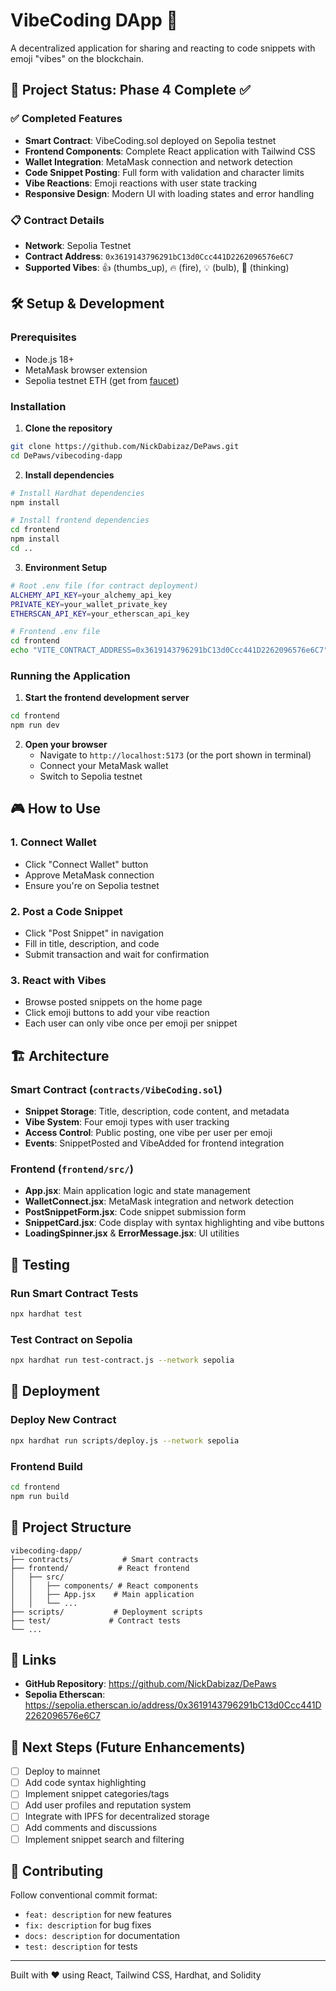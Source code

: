 # VibeCoding DApp 🚀

A decentralized application for sharing and reacting to code snippets with emoji "vibes" on the blockchain.

## 🎯 Project Status: Phase 4 Complete ✅

### ✅ Completed Features
- **Smart Contract**: VibeCoding.sol deployed on Sepolia testnet
- **Frontend Components**: Complete React application with Tailwind CSS
- **Wallet Integration**: MetaMask connection and network detection  
- **Code Snippet Posting**: Full form with validation and character limits
- **Vibe Reactions**: Emoji reactions with user state tracking
- **Responsive Design**: Modern UI with loading states and error handling

### 📋 Contract Details
- **Network**: Sepolia Testnet
- **Contract Address**: `0x3619143796291bC13d0Ccc441D2262096576e6C7`
- **Supported Vibes**: 👍 (thumbs_up), 🔥 (fire), 💡 (bulb), 🤔 (thinking)

## 🛠️ Setup & Development

### Prerequisites
- Node.js 18+ 
- MetaMask browser extension
- Sepolia testnet ETH (get from [faucet](https://sepoliafaucet.com/))

### Installation

1. **Clone the repository**
```bash
git clone https://github.com/NickDabizaz/DePaws.git
cd DePaws/vibecoding-dapp
```

2. **Install dependencies**
```bash
# Install Hardhat dependencies
npm install

# Install frontend dependencies  
cd frontend
npm install
cd ..
```

3. **Environment Setup**
```bash
# Root .env file (for contract deployment)
ALCHEMY_API_KEY=your_alchemy_api_key
PRIVATE_KEY=your_wallet_private_key
ETHERSCAN_API_KEY=your_etherscan_api_key

# Frontend .env file
cd frontend
echo "VITE_CONTRACT_ADDRESS=0x3619143796291bC13d0Ccc441D2262096576e6C7" > .env
```

### Running the Application

1. **Start the frontend development server**
```bash
cd frontend
npm run dev
```

2. **Open your browser**
   - Navigate to `http://localhost:5173` (or the port shown in terminal)
   - Connect your MetaMask wallet 
   - Switch to Sepolia testnet

## 🎮 How to Use

### 1. Connect Wallet
- Click "Connect Wallet" button
- Approve MetaMask connection
- Ensure you're on Sepolia testnet

### 2. Post a Code Snippet
- Click "Post Snippet" in navigation
- Fill in title, description, and code
- Submit transaction and wait for confirmation

### 3. React with Vibes
- Browse posted snippets on the home page
- Click emoji buttons to add your vibe reaction
- Each user can only vibe once per emoji per snippet

## 🏗️ Architecture

### Smart Contract (`contracts/VibeCoding.sol`)
- **Snippet Storage**: Title, description, code content, and metadata
- **Vibe System**: Four emoji types with user tracking
- **Access Control**: Public posting, one vibe per user per emoji
- **Events**: SnippetPosted and VibeAdded for frontend integration

### Frontend (`frontend/src/`)
- **App.jsx**: Main application logic and state management
- **WalletConnect.jsx**: MetaMask integration and network detection
- **PostSnippetForm.jsx**: Code snippet submission form
- **SnippetCard.jsx**: Code display with syntax highlighting and vibe buttons
- **LoadingSpinner.jsx** & **ErrorMessage.jsx**: UI utilities

## 🧪 Testing

### Run Smart Contract Tests
```bash
npx hardhat test
```

### Test Contract on Sepolia
```bash
npx hardhat run test-contract.js --network sepolia
```

## 🚀 Deployment

### Deploy New Contract
```bash
npx hardhat run scripts/deploy.js --network sepolia
```

### Frontend Build
```bash
cd frontend
npm run build
```

## 📁 Project Structure
```
vibecoding-dapp/
├── contracts/           # Smart contracts
├── frontend/           # React frontend
│   ├── src/
│   │   ├── components/ # React components
│   │   ├── App.jsx    # Main application
│   │   └── ...
├── scripts/           # Deployment scripts
├── test/             # Contract tests
└── ...
```

## 🔗 Links
- **GitHub Repository**: https://github.com/NickDabizaz/DePaws
- **Sepolia Etherscan**: https://sepolia.etherscan.io/address/0x3619143796291bC13d0Ccc441D2262096576e6C7

## 📝 Next Steps (Future Enhancements)
- [ ] Deploy to mainnet
- [ ] Add code syntax highlighting
- [ ] Implement snippet categories/tags
- [ ] Add user profiles and reputation system
- [ ] Integrate with IPFS for decentralized storage
- [ ] Add comments and discussions
- [ ] Implement snippet search and filtering

## 🤝 Contributing
Follow conventional commit format:
- `feat: description` for new features
- `fix: description` for bug fixes  
- `docs: description` for documentation
- `test: description` for tests

---
Built with ❤️ using React, Tailwind CSS, Hardhat, and Solidity
